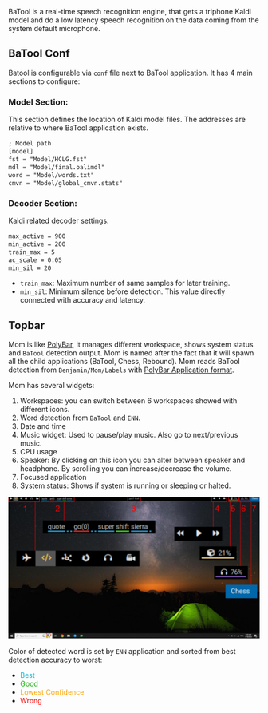 BaTool is a real-time speech recognition engine, that gets a triphone Kaldi model and do a low latency speech recognition on the data coming from the system default microphone.

## BaTool Conf
Batool is configurable via `conf` file next to BaTool application. It has 4 main sections to configure:

### Model Section: 
This section defines the location of Kaldi model files. The addresses are relative to where BaTool application exists.

    ; Model path
    [model]
    fst = "Model/HCLG.fst"
    mdl = "Model/final.oalimdl"
    word = "Model/words.txt"
    cmvn = "Model/global_cmvn.stats"

### Decoder Section:
Kaldi related decoder settings.

    max_active = 900
    min_active = 200
    train_max = 5
    ac_scale = 0.05
    min_sil = 20

- `train_max`: Maximum number of same samples for later training.
- `min_sil`: Minimum silence before detection. This value directly connected with accuracy and latency.

## Topbar

Mom is like [PolyBar](https://github.com/polybar/polybar), it manages different workspace, shows system status and `BaTool` detection output. Mom is named after the fact that it will spawn all the child applications (BaTool, Chess, Rebound). Mom reads BaTool detection from `Benjamin/Mom/Labels` with [PolyBar Application format](https://github.com/polybar/polybar/wiki/Formatting). 

Mom has several widgets:

1. Workspaces: you can switch between 6 workspaces showed with different icons.
2. Word detection from `BaTool` and `ENN`.
3. Date and time
4. Music widget: Used to pause/play music. Also go to next/previous music.
5. CPU usage
6. Speaker: By clicking on this icon you can alter between speaker and headphone. By scrolling you can increase/decrease the volume.
7. Focused application
7. System status: Shows if system is running or sleeping or halted.

![Mom](img/mom.jpg)

Color of detected word is set by `ENN` application and sorted from best detection accuracy to worst:

* <span style="color:#00b8d7">Best</span>
* <span style="color:#10b100">Good</span>
* <span style="color:Orange">Lowest Confidence</span>
* <span style="color:#f00">Wrong</span>